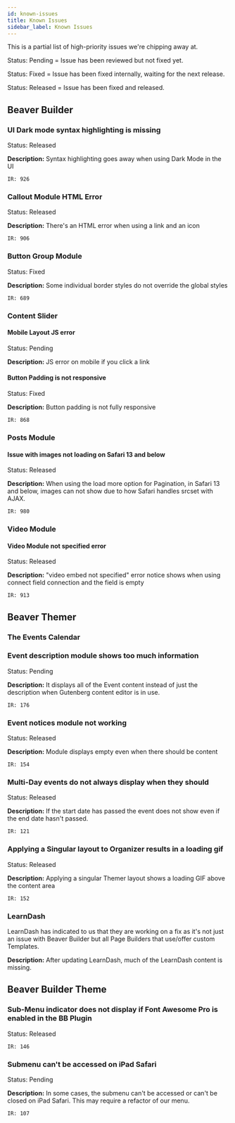 ```yaml
---
id: known-issues
title: Known Issues
sidebar_label: Known Issues
---
```


This is a partial list of high-priority issues we're chipping away at.


<p><span class="badge badge--secondary">Status: Pending</span> = Issue has been reviewed but not fixed yet.</p>
<p><span class="badge badge--primary">Status: Fixed</span> = Issue has been fixed internally, waiting for the next release.</p>
<p><span class="badge badge--success">Status: Released</span> = Issue has been fixed and released.</p>

## Beaver Builder

### UI Dark mode syntax highlighting is missing

<p><span class="badge badge--success">Status: Released</span></p>

**Description:**  Syntax highlighting goes away when using Dark Mode in the UI

`IR: 926`

### Callout Module HTML Error

<p><span class="badge badge--success">Status: Released</span></p>

**Description:** There's an HTML error when using a link and an icon

`IR: 906`

### Button Group Module

<p><span class="badge badge--primary">Status: Fixed</span></p>

**Description:** Some individual border styles do not override the global styles

`IR: 689`

### Content Slider

#### Mobile Layout JS error

<p><span class="badge badge--secondary">Status: Pending</span></p>

**Description:** JS error on mobile if you click a link

#### Button Padding is not responsive

<p><span class="badge badge--primary">Status: Fixed</span></p>

**Description:** Button padding is not fully responsive

`IR: 868`

### Posts Module

#### Issue with images not loading on Safari 13 and below

<p><span class="badge badge--success">Status: Released</span></p>

**Description:** When using the load more option for Pagination, in Safari 13 and below, images can not show due to how Safari handles srcset with AJAX.

`IR: 980`

### Video Module

#### Video Module not specified error

<p><span class="badge badge--success">Status: Released</span></p>

**Description:** "video embed not specified" error notice shows when using connect field connection and the field is empty

`IR: 913`


## Beaver Themer


### The Events Calendar

### Event description module shows too much information
<p><span class="badge badge--secondary">Status: Pending</span></p>

**Description:** It displays all of the Event content instead of just the description when Gutenberg content editor is in use.  

`IR: 176`

### Event notices module not working

<p><span class="badge badge--success">Status: Released</span></p>

**Description:** Module displays empty even when there should be content

`IR: 154`

### Multi-Day events do not always display when they should
<p><span class="badge badge--success">Status: Released</span></p>

**Description:** If the start date has passed the event does not show even if the end date hasn't passed.

`IR: 121`

### Applying a Singular layout to Organizer results in a loading gif
<p><span class="badge badge--success">Status: Released</span></p>

**Description:** Applying a singular Themer layout shows a loading GIF above the content area

`IR: 152`

### LearnDash

LearnDash has indicated to us that they are working on a fix as it's not just an issue with Beaver Builder but all Page Builders that use/offer custom Templates.  

**Description:** After updating LearnDash, much of the LearnDash content is missing.


## Beaver Builder Theme

### Sub-Menu indicator does not display if Font Awesome Pro is enabled in the BB Plugin
<p><span class="badge badge--success">Status: Released</span></p>

`IR: 146`


### Submenu can't be accessed on iPad Safari
<p><span class="badge badge--secondary">Status: Pending</span></p>

**Description:** In some cases, the submenu can't be accessed or can't be closed on iPad Safari.  This may require a refactor of our menu.

`IR: 107`

